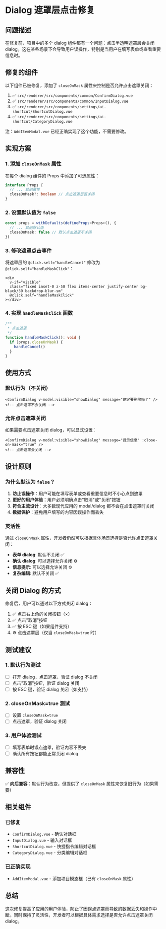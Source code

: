 # Dialog 遮罩层点击修复

## 问题描述

在修复前，项目中的多个 dialog 组件都有一个问题：点击半透明遮罩层会关闭 dialog。这在某些场景下会导致用户误操作，特别是当用户在填写表单或查看重要信息时。

## 修复的组件

以下组件已被修复，添加了 `closeOnMask` 属性来控制是否允许点击遮罩关闭：

1. ✅ `src/renderer/src/components/common/ConfirmDialog.vue`
2. ✅ `src/renderer/src/components/common/InputDialog.vue`
3. ✅ `src/renderer/src/components/settings/ai-shortcut/ShortcutDialog.vue`
4. ✅ `src/renderer/src/components/settings/ai-shortcut/CategoryDialog.vue`

注：`AddItemModal.vue` 已经正确实现了这个功能，不需要修改。

## 实现方案

### 1. 添加 `closeOnMask` 属性

在每个 dialog 组件的 Props 中添加了可选属性：

```typescript
interface Props {
  // ... 其他属性
  closeOnMask?: boolean // 点击遮罩是否关闭
}
```

### 2. 设置默认值为 `false`

```typescript
const props = withDefaults(defineProps<Props>(), {
  // ... 其他默认值
  closeOnMask: false // 默认点击遮罩不关闭
})
```

### 3. 修改遮罩点击事件

将遮罩层的 `@click.self="handleCancel"` 修改为 `@click.self="handleMaskClick"`：

```vue
<div
  v-if="visible"
  class="fixed inset-0 z-50 flex items-center justify-center bg-black/30 backdrop-blur-sm"
  @click.self="handleMaskClick"
></div>
```

### 4. 实现 `handleMaskClick` 函数

```typescript
/**
 * 点击遮罩
 */
function handleMaskClick(): void {
  if (props.closeOnMask) {
    handleCancel()
  }
}
```

## 使用方式

### 默认行为（不关闭）

```vue
<ConfirmDialog v-model:visible="showDialog" message="确定要删除吗？" />
<!-- 点击遮罩不会关闭 -->
```

### 允许点击遮罩关闭

如果需要点击遮罩关闭 dialog，可以显式设置：

```vue
<ConfirmDialog v-model:visible="showDialog" message="提示信息" :close-on-mask="true" />
<!-- 点击遮罩会关闭 -->
```

## 设计原则

### 为什么默认为 `false`？

1. **防止误操作**：用户可能在填写表单或查看重要信息时不小心点到遮罩
2. **更好的用户体验**：用户必须明确点击"取消"或"关闭"按钮
3. **符合主流设计**：大多数现代应用的 modal/dialog 都不会在点击遮罩时关闭
4. **数据保护**：避免用户填写的内容因误操作而丢失

### 灵活性

通过 `closeOnMask` 属性，开发者仍然可以根据具体场景选择是否允许点击遮罩关闭：

- **表单 dialog**: 默认不关闭 ✅
- **确认 dialog**: 可以选择允许关闭 ⚙️
- **信息提示**: 可以选择允许关闭 ⚙️
- **复杂编辑**: 默认不关闭 ✅

## 关闭 Dialog 的方式

修复后，用户可以通过以下方式关闭 dialog：

1. ✅ 点击右上角的关闭按钮（×）
2. ✅ 点击"取消"按钮
3. ✅ 按 ESC 键（如果组件支持）
4. ⚙️ 点击遮罩层（仅当 `closeOnMask=true` 时）

## 测试建议

### 1. 默认行为测试

- [ ] 打开 dialog，点击遮罩，验证 dialog 不关闭
- [ ] 点击"取消"按钮，验证 dialog 关闭
- [ ] 按 ESC 键，验证 dialog 关闭（如支持）

### 2. closeOnMask=true 测试

- [ ] 设置 `closeOnMask=true`
- [ ] 点击遮罩，验证 dialog 关闭

### 3. 用户体验测试

- [ ] 填写表单时误点遮罩，验证内容不丢失
- [ ] 确认所有按钮都能正常关闭 dialog

## 兼容性

✅ **向后兼容**：默认行为改变，但提供了 `closeOnMask` 属性来恢复旧行为（如果需要）

## 相关组件

### 已修复

- `ConfirmDialog.vue` - 确认对话框
- `InputDialog.vue` - 输入对话框
- `ShortcutDialog.vue` - 快捷指令编辑对话框
- `CategoryDialog.vue` - 分类编辑对话框

### 已正确实现

- `AddItemModal.vue` - 添加项目模态框（已有 `closeOnMask` 属性）

## 总结

这次修复提高了应用的用户体验，防止了因误点遮罩而导致的数据丢失和操作中断。同时保持了灵活性，开发者可以根据具体需求选择是否允许点击遮罩关闭 dialog。
